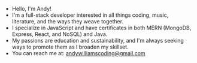- Hello, I'm Andy!
- I'm a full-stack developer interested in all things coding, music, literature, and the ways they weave together.
- I specialize in JavaScript and have certificates in both MERN (MongoDB, Express, React, and NoSQL) and Java.
- My passions are education and sustainability, and I'm always seeking ways to promote them as I broaden my skillset.
- You can reach me at: andywilliamscoding@gmail.com

<!---
andycwilliams/andycwilliams is a ✨ special ✨ repository because its `README.md` (this file) appears on your GitHub profile.
You can click the Preview link to take a look at your changes.

- 👋 Hi, I’m Andy
- 👀 I’m interested in all things coding, music, literature, and the ways they weave together
- 🌱 I’m a certified full-stack web developer (MongoDB, Express, React, and NoSQL), specializing in JavaScript
- 💞️ I’m looking to broaden my skillset and collaborate on small projects as I continue growing my skills
- 📫 How to reach me: andywilliamscoding@gmail.com
--->
